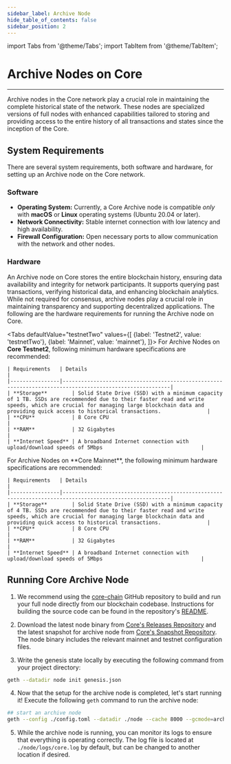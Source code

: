 ```yaml
---
sidebar_label: Archive Node
hide_table_of_contents: false
sidebar_position: 2
---
```



import Tabs from '@theme/Tabs';
import TabItem from '@theme/TabItem';


# Archive Nodes on Core
---


Archive nodes in the Core network play a crucial role in maintaining the complete historical state of the network. These nodes are specialized versions of full nodes with enhanced capabilities tailored to storing and providing access to the entire history of all transactions and states since the inception of the Core.  


## System Requirements

There are several system requirements, both software and hardware, for setting up an Archive node on the Core network.


### Software

* **Operating System:** Currently, a Core Archive node is compatible _only_ with **macOS** or **Linux** operating systems (Ubuntu 20.04 or later).
* **Network Connectivity:** Stable internet connection with low latency and high availability.
* **Firewall Configuration:** Open necessary ports to allow communication with the network and other nodes.

### Hardware

An Archive node on Core stores the entire blockchain history, ensuring data availability and integrity for network participants. It supports querying past transactions, verifying historical data, and enhancing blockchain analytics. While not required for consensus, archive nodes play a crucial role in maintaining transparency and supporting decentralized applications. The following are the hardware requirements for running the Archive node on Core.


<Tabs
  defaultValue="testnetTwo"
  values={[
    {label: 'Testnet2', value: 'testnetTwo'},
    {label: 'Mainnet', value: 'mainnet'},
  ]}>
  <TabItem value="testnetTwo">
    For Archive Nodes on **Core Testnet2**, following minimum hardware specifications are recommended:


    | Requirements   | Details                                                                                                 |  
    |----------------|---------------------------------------------------------------------------------------------------------|
    | **Storage**        | Solid State Drive (SSD) with a minimum capacity of 1 TB. SSDs are recommended due to their faster read and write speeds, which are crucial for managing large blockchain data and providing quick access to historical transactions.               |
    | **CPU**            | 8 Core CPU                                                                                          |
    | **RAM**            | 32 Gigabytes                                                                                        |
    | **Internet Speed** | A broadband Internet connection with upload/download speeds of 5Mbps                                |
  </TabItem>

  <TabItem value="mainnet">
    For Archive Nodes on **Core Mainnet**, the following minimum hardware specifications are recommended:


    | Requirements   | Details                                                                                                 |  
    |----------------|---------------------------------------------------------------------------------------------------------|
    | **Storage**        | Solid State Drive (SSD) with a minimum capacity of 4 TB. SSDs are recommended due to their faster read and write speeds, which are crucial for managing large blockchain data and providing quick access to historical transactions.               |
    | **CPU**            | 8 Core CPU                                                                                          |
    | **RAM**            | 32 Gigabytes                                                                                        |
    | **Internet Speed** | A broadband Internet connection with upload/download speeds of 5Mbps                                |
  </TabItem>
</Tabs>




## Running Core Archive Node
1. We recommend using the [core-chain](https://github.com/coredao-org/core-chain) GitHub repository to build and run your full node directly from our blockchain codebase. Instructions for building the source code can be found in the repository's [README](https://github.com/coredao-org/core-chain#building-the-source).


2. Download the latest node binary from [Core's Releases Repository](https://github.com/coredao-org/core-chain/releases/latest) and the latest snapshot for archive node from [Core's Snapshot Repository](https://github.com/coredao-org/core-snapshots?tab=readme-ov-file#archive-full). The node binary includes the relevant mainnet and testnet configuration files.


3. Write the genesis state locally by executing the following command from your project directory:


```bash
geth --datadir node init genesis.json
```


4. Now that the setup for the archive node is completed, let's start running it! Execute the following `geth` command to run the archive node:


```bash
## start an archive node
geth --config ./config.toml --datadir ./node --cache 8000 --gcmode=archive --syncmode=full
```


5. While the archive node is running, you can monitor its logs to ensure that everything is operating correctly. The log file is located at `./node/logs/core.log` by default, but can be changed to another location if desired.



